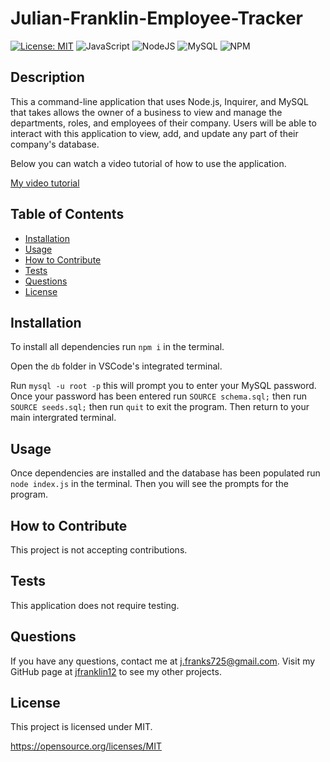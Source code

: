 # Julian-Franklin-Employee-Tracker

[![License: MIT](https://img.shields.io/badge/License-MIT-yellow.svg)](https://opensource.org/licenses/MIT) ![JavaScript](https://img.shields.io/badge/javascript-%23323330.svg?style=for-the-badge&logo=javascript&logoColor=%23F7DF1E) ![NodeJS](https://img.shields.io/badge/node.js-6DA55F?style=for-the-badge&logo=node.js&logoColor=white) ![MySQL](https://img.shields.io/badge/mysql-%2300f.svg?style=for-the-badge&logo=mysql&logoColor=white) ![NPM](https://img.shields.io/badge/NPM-%23000000.svg?style=for-the-badge&logo=npm&logoColor=white)

## Description

This a command-line application that uses Node.js, Inquirer, and MySQL that takes allows the owner of a business to view and manage the departments, roles, and employees of their company. Users will be able to interact with this application to view, add, and update any part of their company's database.

Below you can watch a video tutorial of how to use the application.

[My video tutorial](https://drive.google.com/file/d/1Q0weJOccKa-gelB6VZ-y8iT-VqrEB31U/view)
  
## Table of Contents

- [Installation](#installation)
- [Usage](#usage)
- [How to Contribute](#how_to_contribute)
- [Tests](#tests)
- [Questions](#questions)
- [License](#license)
  
## Installation

To install all dependencies run ```npm i``` in the terminal.
  
Open the ```db``` folder in VSCode's integrated terminal.

Run ```mysql -u root -p``` this will prompt you to enter your MySQL password. Once your password has been entered run ```SOURCE schema.sql;``` then run ```SOURCE seeds.sql;``` then run ```quit``` to exit the program. Then return to your main intergrated terminal.

## Usage

Once dependencies are installed and the database has been populated run ```node index.js``` in the terminal. Then you will see the prompts for the program.

## How to Contribute

This project is not accepting contributions.

## Tests

This application does not require testing.

## Questions

If you have any questions, contact me at j.franks725@gmail.com. Visit my GitHub page at [jfranklin12](https://github.com/jfranklin12/) to see my other projects.

## License
      
This project is licensed under MIT.

https://opensource.org/licenses/MIT